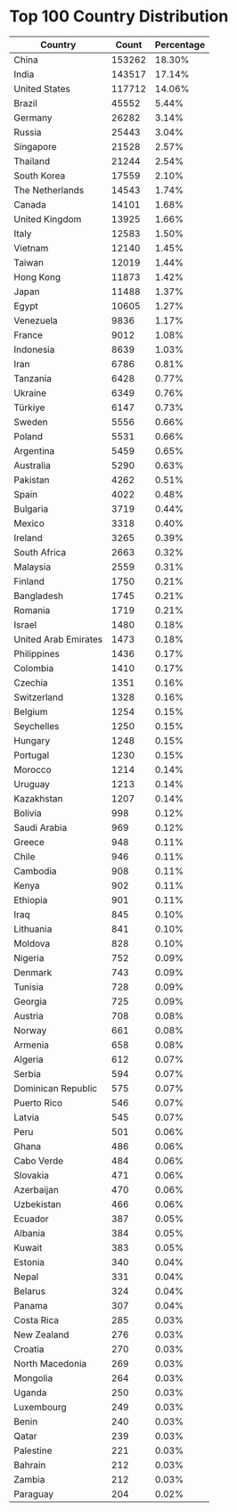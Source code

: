 # Top 100 Country Distribution
| Country | Count | Percentage |
|----|----|----|
| China | 153262 | 18.30% |
| India | 143517 | 17.14% |
| United States | 117712 | 14.06% |
| Brazil | 45552 | 5.44% |
| Germany | 26282 | 3.14% |
| Russia | 25443 | 3.04% |
| Singapore | 21528 | 2.57% |
| Thailand | 21244 | 2.54% |
| South Korea | 17559 | 2.10% |
| The Netherlands | 14543 | 1.74% |
| Canada | 14101 | 1.68% |
| United Kingdom | 13925 | 1.66% |
| Italy | 12583 | 1.50% |
| Vietnam | 12140 | 1.45% |
| Taiwan | 12019 | 1.44% |
| Hong Kong | 11873 | 1.42% |
| Japan | 11488 | 1.37% |
| Egypt | 10605 | 1.27% |
| Venezuela | 9836 | 1.17% |
| France | 9012 | 1.08% |
| Indonesia | 8639 | 1.03% |
| Iran | 6786 | 0.81% |
| Tanzania | 6428 | 0.77% |
| Ukraine | 6349 | 0.76% |
| Türkiye | 6147 | 0.73% |
| Sweden | 5556 | 0.66% |
| Poland | 5531 | 0.66% |
| Argentina | 5459 | 0.65% |
| Australia | 5290 | 0.63% |
| Pakistan | 4262 | 0.51% |
| Spain | 4022 | 0.48% |
| Bulgaria | 3719 | 0.44% |
| Mexico | 3318 | 0.40% |
| Ireland | 3265 | 0.39% |
| South Africa | 2663 | 0.32% |
| Malaysia | 2559 | 0.31% |
| Finland | 1750 | 0.21% |
| Bangladesh | 1745 | 0.21% |
| Romania | 1719 | 0.21% |
| Israel | 1480 | 0.18% |
| United Arab Emirates | 1473 | 0.18% |
| Philippines | 1436 | 0.17% |
| Colombia | 1410 | 0.17% |
| Czechia | 1351 | 0.16% |
| Switzerland | 1328 | 0.16% |
| Belgium | 1254 | 0.15% |
| Seychelles | 1250 | 0.15% |
| Hungary | 1248 | 0.15% |
| Portugal | 1230 | 0.15% |
| Morocco | 1214 | 0.14% |
| Uruguay | 1213 | 0.14% |
| Kazakhstan | 1207 | 0.14% |
| Bolivia | 998 | 0.12% |
| Saudi Arabia | 969 | 0.12% |
| Greece | 948 | 0.11% |
| Chile | 946 | 0.11% |
| Cambodia | 908 | 0.11% |
| Kenya | 902 | 0.11% |
| Ethiopia | 901 | 0.11% |
| Iraq | 845 | 0.10% |
| Lithuania | 841 | 0.10% |
| Moldova | 828 | 0.10% |
| Nigeria | 752 | 0.09% |
| Denmark | 743 | 0.09% |
| Tunisia | 728 | 0.09% |
| Georgia | 725 | 0.09% |
| Austria | 708 | 0.08% |
| Norway | 661 | 0.08% |
| Armenia | 658 | 0.08% |
| Algeria | 612 | 0.07% |
| Serbia | 594 | 0.07% |
| Dominican Republic | 575 | 0.07% |
| Puerto Rico | 546 | 0.07% |
| Latvia | 545 | 0.07% |
| Peru | 501 | 0.06% |
| Ghana | 486 | 0.06% |
| Cabo Verde | 484 | 0.06% |
| Slovakia | 471 | 0.06% |
| Azerbaijan | 470 | 0.06% |
| Uzbekistan | 466 | 0.06% |
| Ecuador | 387 | 0.05% |
| Albania | 384 | 0.05% |
| Kuwait | 383 | 0.05% |
| Estonia | 340 | 0.04% |
| Nepal | 331 | 0.04% |
| Belarus | 324 | 0.04% |
| Panama | 307 | 0.04% |
| Costa Rica | 285 | 0.03% |
| New Zealand | 276 | 0.03% |
| Croatia | 270 | 0.03% |
| North Macedonia | 269 | 0.03% |
| Mongolia | 264 | 0.03% |
| Uganda | 250 | 0.03% |
| Luxembourg | 249 | 0.03% |
| Benin | 240 | 0.03% |
| Qatar | 239 | 0.03% |
| Palestine | 221 | 0.03% |
| Bahrain | 212 | 0.03% |
| Zambia | 212 | 0.03% |
| Paraguay | 204 | 0.02% |
